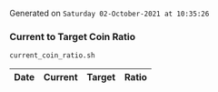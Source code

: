 Generated on `Saturday 02-October-2021 at 10:35:26`

### Current to Target Coin Ratio
`current_coin_ratio.sh`

Date|Current|Target|Ratio
---|---|---|---
